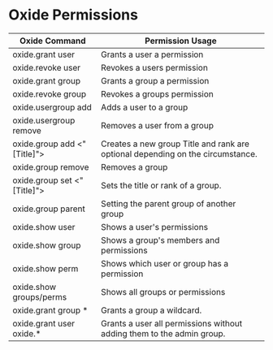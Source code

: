# Oxide Permissions


| Oxide Command                                  | Permission Usage
|------------------------------------------------|----------------------------------------------------------------------------------|
| oxide.grant user <name><permission>	           | Grants a user a permission                                                       |
| oxide.revoke user <name><permission>	         | Revokes a users permission                                                       |
| oxide.grant group <group><permission>	         | Grants a group a permission                                                      |
| oxide.revoke group <group><permission>	       | Revokes a groups permission                                                      |
| oxide.usergroup add <name><group>	             | Adds a user to a group                                                           |
| oxide.usergroup remove <name><group>	         | Removes a user from a group                                                      |
| oxide.group add <group> <"[Title]"><rank>	     | Creates a new group Title and rank are optional depending on the circumstance.   |
| oxide.group remove <group>	                   | Removes a group                                                                  |
| oxide.group set <group><"[Title]"><rank>	     | Sets the title or rank of a group.                                               |
| oxide.group parent <parentgroup><childgroup>	 | Setting the parent group of another group                                        |
| oxide.show user <name>	                       | Shows a user's permissions                                                       |
| oxide.show group <group>	                     | Shows a group's members and permissions                                          |
| oxide.show perm <permission> 	                 | Shows which user or group has a permission                                       |
| oxide.show groups/perms	                       | Shows all groups or permissions                                                  |
| oxide.grant group <group> *	                   | Grants a group a wildcard.                                                       |
| oxide.grant user oxide.*	                     | Grants a user all permissions without adding them to the admin group.            |

